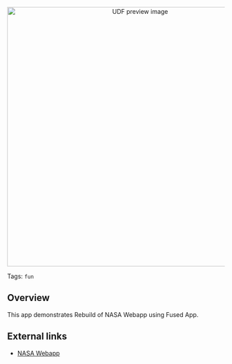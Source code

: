 <!--fused:pin=6-->
<!--fused:preview-->
<p align="center"><img src="https://fused-magic.s3.amazonaws.com/thumbnails/apps-public/Your_Name_in_Landsat.png" width="600" alt="UDF preview image"></p>

<!--fused:tags-->
Tags: `fun`

<!--fused:readme-->
## Overview

This app demonstrates Rebuild of NASA Webapp using Fused App.

## External links

- [NASA Webapp](https://landsat.gsfc.nasa.gov/apps/YourNameInLandsat-main/index.html)
